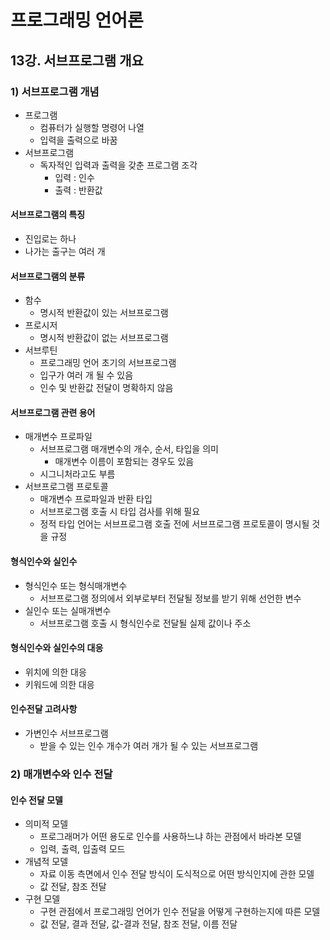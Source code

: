 # 프로그래밍 언어론

## 13강. 서브프로그램 개요

### 1) 서브프로그램 개념

- 프로그램
  - 컴퓨터가 실행할 명령어 나열
  - 입력을 출력으로 바꿈
- 서브프로그램
  - 독자적인 입력과 출력을 갖춘 프로그램 조각
    - 입력 : 인수
    - 출력 : 반환값

#### 서브프로그램의 특징

- 진입로는 하나
- 나가는 출구는 여러 개

#### 서브프로그램의 분류

- 함수
  - 명시적 반환값이 있는 서브프로그램
- 프로시저
  - 명시적 반환값이 없는 서브프로그램
- 서브루틴
  - 프로그래밍 언어 초기의 서브프로그램
  - 입구가 여러 개 될 수 있음
  - 인수 및 반환값 전달이 명확하지 않음

#### 서브프로그램 관련 용어

- 매개변수 프로파일
  - 서브프로그램 매개변수의 개수, 순서, 타입을 의미
    - 매개변수 이름이 포함되는 경우도 있음
  - 시그니처라고도 부름
- 서브프로그램 프로토콜
  - 매개변수 프로파일과 반환 타입
  - 서브프로그램 호출 시 타입 검사를 위해 필요
  - 정적 타입 언어는 서브프로그램 호출 전에 서브프로그램 프로토콜이 명시될 것을 규정

#### 형식인수와 실인수

- 형식인수 또는 형식매개변수
  - 서브프로그램 정의에서 외부로부터 전달될 정보를 받기 위해 선언한 변수
- 실인수 또는 실매개변수
  - 서브프로그램 호출 시 형식인수로 전달될 실제 값이나 주소

#### 형식인수와 실인수의 대응

- 위치에 의한 대응
- 키워드에 의한 대응

#### 인수전달 고려사항

- 가변인수 서브프로그램
  - 받을 수 있는 인수 개수가 여러 개가 될 수 있는 서브프로그램

### 2) 매개변수와 인수 전달

#### 인수 전달 모델

- 의미적 모델
  - 프로그래머가 어떤 용도로 인수를 사용하느냐 하는 관점에서 바라본 모델
  - 입력, 출력, 입출력 모드
- 개념적 모델
  - 자료 이동 측면에서 인수 전달 방식이 도식적으로 어떤 방식인지에 관한 모델
  - 값 전달, 참조 전달
- 구현 모델
  - 구현 관점에서 프로그래밍 언어가 인수 전달을 어떻게 구현하는지에 따른 모델
  - 값 전달, 결과 전달, 값-결과 전달, 참조 전달, 이름 전달

